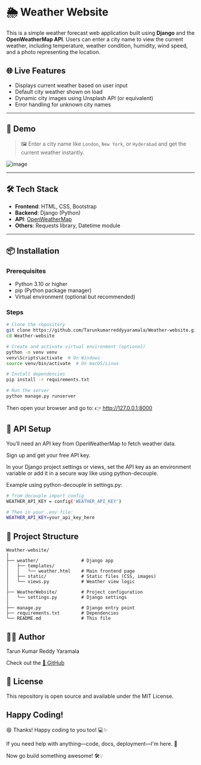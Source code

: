 # 🌦️ Weather Website

This is a simple weather forecast web application built using **Django** and the **OpenWeatherMap API**. Users can enter a city name to view the current weather, including temperature, weather condition, humidity, wind speed, and a photo representing the location.

## 🌐 Live Features

- Displays current weather based on user input  
- Default city weather shown on load  
- Dynamic city images using Unsplash API (or equivalent)  
- Error handling for unknown city names

---

## 🚀 Demo

> 🖼️ Enter a city name like `London`, `New York`, or `Hyderabad` and get the current weather instantly.

![image](https://github.com/user-attachments/assets/a40b7a97-4021-4f9c-9391-b31384cf5d61)

---

## 🛠️ Tech Stack

- **Frontend**: HTML, CSS, Bootstrap  
- **Backend**: Django (Python)  
- **API**: [OpenWeatherMap](https://openweathermap.org/api)  
- **Others**: Requests library, Datetime module

---

## 📦 Installation

### Prerequisites

- Python 3.10 or higher  
- pip (Python package manager)  
- Virtual environment (optional but recommended)

### Steps

```bash
# Clone the repository
git clone https://github.com/Tarunkumarreddyyaramala/Weather-website.git
cd Weather-website

# Create and activate virtual environment (optional)
python -m venv venv
venv\Scripts\activate  # On Windows
source venv/bin/activate  # On macOS/Linux

# Install dependencies
pip install -r requirements.txt

# Run the server
python manage.py runserver

```

Then open your browser and go to:
👉 http://127.0.0.1:8000

## 🔑 API Setup

You’ll need an API key from OpenWeatherMap to fetch weather data.

Sign up and get your free API key.

In your Django project settings or views, set the API key as an environment variable or add it in a secure way like using python-decouple.

Example using python-decouple in settings.py:

```bash
# from decouple import config
WEATHER_API_KEY = config('WEATHER_API_KEY')

# Then in your .env file:
WEATHER_API_KEY=your_api_key_here

```

## 📁 Project Structure

```bush 
Weather-website/
│
├── weather/                # Django app
│   ├── templates/
│   │   └── weather.html    # Main frontend page
│   ├── static/             # Static files (CSS, images)
│   └── views.py            # Weather view logic
│
├── WeatherWebsite/         # Project configuration
│   └── settings.py         # Django settings
│
├── manage.py               # Django entry point
├── requirements.txt        # Dependencies
└── README.md               # This file

```
## 🧑‍💻 Author
Tarun Kumar Reddy Yaramala

Check out the [🔗 GitHub](https://github.com/Tarunkumarreddyyaramala/)

## 📄 License
This repository is open source and available under the MIT License.

## Happy Coding!
😄 Thanks! Happy coding to you too! 💻✨

If you need help with anything—code, docs, deployment—I'm here. 🚀

Now go build something awesome! 🛠️💡





